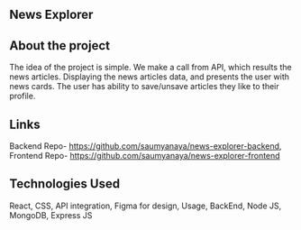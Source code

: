 ## News Explorer

## About the project
The idea of the project is simple. We make a call from API, which results the news articles. Displaying the news articles data, and presents the user with news cards. The user has ability to save/unsave articles they like to their profile.

## Links
Backend Repo- https://github.com/saumyanaya/news-explorer-backend, 
Frontend Repo- https://github.com/saumyanaya/news-explorer-frontend

## Technologies Used
React, 
CSS,
API integration,
Figma for design,
Usage,
BackEnd,
Node JS,
MongoDB,
Express JS
